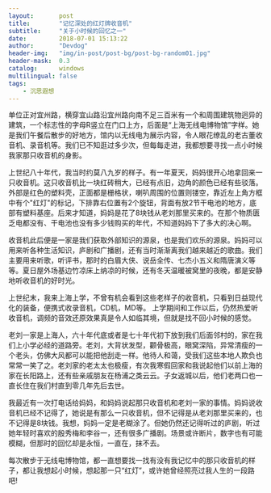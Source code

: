 ```yaml
---
layout:       post
title:        "记忆深处的红灯牌收音机"
subtitle:     "关于小时候的回忆之一"
date:         2018-07-01 15:13:22
author:       "Devdog"
header-img:   "img/in-post/post-bg/post-bg-random01.jpg"
header-mask:  0.3
catalog:      windows
multilingual: false
tags:
    - 沉思遐想
---
```




单位正对宜州路，横穿宜山路沿宜州路向南不足三百米有一个和周围建筑物迥异的建筑，一个标志性的字母R竖立在门口上方，后面是“上海无线电博物馆”字样。她是我们午餐后散步的好地方，馆内以无线电为展示内容，令人眼花缭乱的老古董收音机、录音机等。我们已不知逛过多少次，但每每走进，我都想要寻找一点小时候我家那只收音机的身影。

上世纪八十年代，我当时约莫八九岁的样子。有一年夏天，妈妈很开心地拿回来一只收音机。这只收音机比一块红砖稍大，已经有点旧，边角的颜色已经有些驳落。外部是红色的塑料壳，正面都是栅格状，喇叭周围的位置则镂空，靠近左上角方框中有个"红灯"的标记，下排靠右位置有2个旋钮，背面有放2节干电池的地方，底部有塑料基座。后来才知道，妈妈是花了8块钱从老刘那里买来的。在那个物质匮乏电都没有、干电池也没有多少钱购买的年代，不知道妈妈下了多大的决心啊。

收音机此后便是一家是我们获取外部知识的源泉，也是我们欢乐的源泉。妈妈可以用来听各种生活知识，庐剧和广播剧，还有当时渐渐离我们越来越近的歌曲。我们主要用来听歌，听评书，那时的白眉大侠、说岳全传、七杰小五义和隋唐演义等等。夏日屋外场基边竹凉床上纳凉的时候，还有冬天温暖被窝里的夜晚，都是安静地听收音机的好时光。

上世纪末，我来上海上学，不曾有机会看到这些老样子的收音机，只看到日益现代化的装备，便携式收录音机，CD机，MD等。 上学期间和工作以后，仍然热爱听收音机，调频的音效还原效果真是令人如临其境，但就是找不回小时候的感觉。

老刘一家是上海人，六十年代底或者是七十年代初下放到我们后面邻村的，家在我们上小学必经的道路旁。老刘，大背状发型，颧骨极高，眼窝深陷，异常清瘦的一个老头，仿佛大风都可以能把他刮走一样。他待人和蔼，受我们这些本地人欺负也常常一笑了之。老刘家的老太太也极瘦，有次我寒假回家和我说起他们以前上海的家在长阳路上，还有些亲戚朋友在杨浦之类云云。子女返城以后，他们老两口也一直长住在我们村直到零几年先后去世。

我最近有一次打电话给妈妈，和妈妈说起那只收音机和老刘一家的事情。妈妈说收音机已经不记得了，她说是有那么一只收音机，但不记得是从老刘那里买来的，也不记得是8块钱。我想，妈妈一定是老糊涂了。但她仍然还记得听过的庐剧，听过她年轻时喜欢的殷秀梅和李谷一，还有很多广播剧。场景或许断片，数字也有可能模糊，但那时的回忆却是永恒，一直在，抹不去。

每次散步于无线电博物馆，都一直想要找一找有没有我记忆中的那只收音机的样子，都让我想起小时候，想起那一只“红灯”，或许她曾经照亮过我人生的一段路吧!

